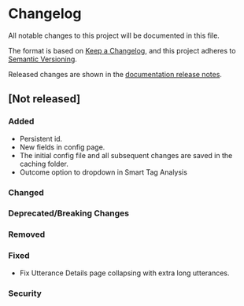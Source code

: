 # Changelog

All notable changes to this project will be documented in this file.

The format is based on [Keep a Changelog](https://keepachangelog.com/en/1.0.0/), and this project
adheres to [Semantic Versioning](https://semver.org/spec/v2.0.0.html).

Released changes are shown in the
[documentation release notes](docs/docs/getting-started/changelog.md).

## [Not released]

### Added
- Persistent id.
- New fields in config page.
- The initial config file and all subsequent changes are saved in the caching folder.
- Outcome option to dropdown in Smart Tag Analysis

### Changed

### Deprecated/Breaking Changes

### Removed

### Fixed
- Fix Utterance Details page collapsing with extra long utterances.

### Security
